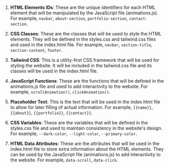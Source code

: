 1. **HTML Elements IDs**: These are the unique identifiers for each HTML element that will be manipulated by the JavaScript file (animations.js). For example, `navbar`, `about-section`, `portfolio-section`, `contact-section`.

2. **CSS Classes**: These are the classes that will be used to style the HTML elements. They will be defined in the styles.css and tailwind.css files and used in the index.html file. For example, `navbar`, `section-title`, `section-content`, `footer`.

3. **Tailwind CSS**: This is a utility-first CSS framework that will be used for styling the website. It will be included in the tailwind.css file and its classes will be used in the index.html file.

4. **JavaScript Functions**: These are the functions that will be defined in the animations.js file and used to add interactivity to the website. For example, `scrollAnimation()`, `clickAnimation()`.

5. **Placeholder Text**: This is the text that will be used in the index.html file to allow for later filling of actual information. For example, `{{name}}`, `{{about}}`, `{{portfolio}}`, `{{contact}}`.

6. **CSS Variables**: These are the variables that will be defined in the styles.css file and used to maintain consistency in the website's design. For example, `--dark-color`, `--light-color`, `--primary-color`.

7. **HTML Data Attributes**: These are the attributes that will be used in the index.html file to store extra information about the HTML elements. They can be used by the JavaScript file (animations.js) to add interactivity to the website. For example, `data-scroll`, `data-click`.